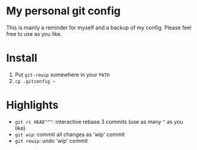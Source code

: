 My personal git config
======================

This is mainly a reminder for myself and a backup of my config. Please feel free
to use as you like.

# Install 

1. Put `git-rewip` somewhere in your `PATH`
2. `cp .gitconfig ~`

# Highlights

 * `git ri HEAD^^^`: interactive rebase 3 commits (use as many `^` as you like)
 * `git wip`: commit all changes as 'wip' commit
 * `git rewip`: undo 'wip' commit
